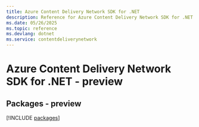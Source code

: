 ```yaml
---
title: Azure Content Delivery Network SDK for .NET
description: Reference for Azure Content Delivery Network SDK for .NET
ms.date: 05/26/2025
ms.topic: reference
ms.devlang: dotnet
ms.service: contentdeliverynetwork
---
```

# Azure Content Delivery Network SDK for .NET - preview
## Packages - preview
[!INCLUDE [packages](content-delivery-network-index.md)]